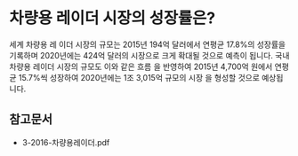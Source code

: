 # 차량용 레이더 시장의 성장률은?
 세계 차량용 레 이더 시장의 규모는 2015년 194억 달러에서 연평균 17.8%의 성장률을 기록하며 2020년에는 424억 달러의 시장으로 크게 확대될 것으로 예측이 됩니다. 국내 차량용 레이더 시장의 규모도 이와 같은 흐름 을 반영하여 2015년 4,700억 원에서 연평균 15.7%씩 성장하여 2020년에는 1조 3,015억 규모의 시장 을 형성할 것으로 예상됩니다.
## 참고문서 
- 3-2016-차량용레이더.pdf 